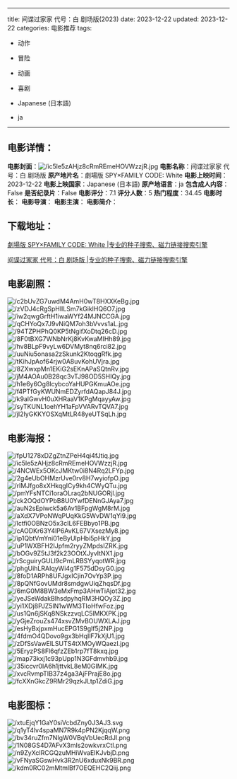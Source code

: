 
---
title: 间谍过家家 代号：白 剧场版(2023)
date: 2023-12-22
updated: 2023-12-22
categories: 电影推荐
tags:
- 动作
- 冒险
- 动画
- 喜剧

- Japanese (日本語)
- ja
---


> 

## **电影详情**：

**电影封面**：<img src="https://image.tmdb.org/t/p/w200/ic5le5zAHjz8cRmREmeHOVWzzjR.jpg" alt="/ic5le5zAHjz8cRmREmeHOVWzzjR.jpg" title="/ic5le5zAHjz8cRmREmeHOVWzzjR.jpg">
**电影名称**：间谍过家家 代号：白 剧场版
**原产地片名**：劇場版 SPY×FAMILY CODE: White
**电影上映时间**：2023-12-22
**电影上映国家**：Japanese (日本語)
**原产地语言**：ja
**包含成人内容**：False
**是否纪录片**：False
**电影评分**：7.1
**评分人数**：5
**热门程度**：34.45
**电影时长**：
**电影导演**：
**电影主演**：
**电影简介**：

## **下载地址**：
[劇場版 SPY×FAMILY CODE: White |专业的种子搜索、磁力链接搜索引擎](https://movie.amd794.com:2083/?search=%E5%8A%87%E5%A0%B4%E7%89%88%20SPY%C3%97FAMILY%20CODE%3A%20White&ordering=&mode=match_phrase&page_size=10&page=1)

[间谍过家家 代号：白 剧场版 |专业的种子搜索、磁力链接搜索引擎](https://movie.amd794.com:2083/?search=%E9%97%B4%E8%B0%8D%E8%BF%87%E5%AE%B6%E5%AE%B6%20%E4%BB%A3%E5%8F%B7%EF%BC%9A%E7%99%BD%20%E5%89%A7%E5%9C%BA%E7%89%88&ordering=&mode=match_phrase&page_size=10&page=1)
 

## **电影剧照**：
<img src="https://image.tmdb.org/t/p/original/c2bUvZG7uwdM4AmH0wT8HXXKeBg.jpg" alt="/c2bUvZG7uwdM4AmH0wT8HXXKeBg.jpg" title="/c2bUvZG7uwdM4AmH0wT8HXXKeBg.jpg"><img src="https://image.tmdb.org/t/p/original/zVDJ4cRgSpHlILSm7kGiklHQ6O7.jpg" alt="/zVDJ4cRgSpHlILSm7kGiklHQ6O7.jpg" title="/zVDJ4cRgSpHlILSm7kGiklHQ6O7.jpg"><img src="https://image.tmdb.org/t/p/original/iw2qwgGrftH1iwaWYf24MJNCCGA.jpg" alt="/iw2qwgGrftH1iwaWYf24MJNCCGA.jpg" title="/iw2qwgGrftH1iwaWYf24MJNCCGA.jpg"><img src="https://image.tmdb.org/t/p/original/qCHYoQx7J9vNiQM7oh3bVvvs1aL.jpg" alt="/qCHYoQx7J9vNiQM7oh3bVvvs1aL.jpg" title="/qCHYoQx7J9vNiQM7oh3bVvvs1aL.jpg"><img src="https://image.tmdb.org/t/p/original/94TZPHPhQ0KP5tNgifXoDtq26cD.jpg" alt="/94TZPHPhQ0KP5tNgifXoDtq26cD.jpg" title="/94TZPHPhQ0KP5tNgifXoDtq26cD.jpg"><img src="https://image.tmdb.org/t/p/original/8F0tBXG7WNbNrKj8KvKwaMIHh89.jpg" alt="/8F0tBXG7WNbNrKj8KvKwaMIHh89.jpg" title="/8F0tBXG7WNbNrKj8KvKwaMIHh89.jpg"><img src="https://image.tmdb.org/t/p/original/hv8BLpF9vyLw6DVMyt8nq6rci82.jpg" alt="/hv8BLpF9vyLw6DVMyt8nq6rci82.jpg" title="/hv8BLpF9vyLw6DVMyt8nq6rci82.jpg"><img src="https://image.tmdb.org/t/p/original/uuNiu5onasa2zSkunk2KtoqgRfk.jpg" alt="/uuNiu5onasa2zSkunk2KtoqgRfk.jpg" title="/uuNiu5onasa2zSkunk2KtoqgRfk.jpg"><img src="https://image.tmdb.org/t/p/original/tKihJpAof64rjw0A8uvKohUVjra.jpg" alt="/tKihJpAof64rjw0A8uvKohUVjra.jpg" title="/tKihJpAof64rjw0A8uvKohUVjra.jpg"><img src="https://image.tmdb.org/t/p/original/8ZXwxpMn1EKiG2sEKnAPaSQtnRv.jpg" alt="/8ZXwxpMn1EKiG2sEKnAPaSQtnRv.jpg" title="/8ZXwxpMn1EKiG2sEKnAPaSQtnRv.jpg"><img src="https://image.tmdb.org/t/p/original/jM4AOAu0B28qc3vTJ98OD5SHIQy.jpg" alt="/jM4AOAu0B28qc3vTJ98OD5SHIQy.jpg" title="/jM4AOAu0B28qc3vTJ98OD5SHIQy.jpg"><img src="https://image.tmdb.org/t/p/original/h1e6y6Og8lcybcoYaHUPGKmuAOe.jpg" alt="/h1e6y6Og8lcybcoYaHUPGKmuAOe.jpg" title="/h1e6y6Og8lcybcoYaHUPGKmuAOe.jpg"><img src="https://image.tmdb.org/t/p/original/f4PTfGyKWUNmEDZyrfdAQapJ84J.jpg" alt="/f4PTfGyKWUNmEDZyrfdAQapJ84J.jpg" title="/f4PTfGyKWUNmEDZyrfdAQapJ84J.jpg"><img src="https://image.tmdb.org/t/p/original/k9alGwvH0uXHRaaV1KPgMqayyAw.jpg" alt="/k9alGwvH0uXHRaaV1KPgMqayyAw.jpg" title="/k9alGwvH0uXHRaaV1KPgMqayyAw.jpg"><img src="https://image.tmdb.org/t/p/original/syTKUNL1oehYH1aFpVVARvTQVA7.jpg" alt="/syTKUNL1oehYH1aFpVVARvTQVA7.jpg" title="/syTKUNL1oehYH1aFpVVARvTQVA7.jpg"><img src="https://image.tmdb.org/t/p/original/jI2IyGKKYOSXqMtLR48yeUTSqLh.jpg" alt="/jI2IyGKKYOSXqMtLR48yeUTSqLh.jpg" title="/jI2IyGKKYOSXqMtLR48yeUTSqLh.jpg">

## **电影海报**：
<img src="https://image.tmdb.org/t/p/original/fpU1278xDZgZtnZPeH4qi4fJtiq.jpg" alt="/fpU1278xDZgZtnZPeH4qi4fJtiq.jpg" title="/fpU1278xDZgZtnZPeH4qi4fJtiq.jpg"><img src="https://image.tmdb.org/t/p/original/ic5le5zAHjz8cRmREmeHOVWzzjR.jpg" alt="/ic5le5zAHjz8cRmREmeHOVWzzjR.jpg" title="/ic5le5zAHjz8cRmREmeHOVWzzjR.jpg"><img src="https://image.tmdb.org/t/p/original/4NCWEx5OKcJMKtw0i8N4Rq2LFYp.jpg" alt="/4NCWEx5OKcJMKtw0i8N4Rq2LFYp.jpg" title="/4NCWEx5OKcJMKtw0i8N4Rq2LFYp.jpg"><img src="https://image.tmdb.org/t/p/original/2g4eUbOHMzrUve0rv8H7wyiofpO.jpg" alt="/2g4eUbOHMzrUve0rv8H7wyiofpO.jpg" title="/2g4eUbOHMzrUve0rv8H7wyiofpO.jpg"><img src="https://image.tmdb.org/t/p/original/rlMJfgo8xXHkqgICy9kh4CWyQTu.jpg" alt="/rlMJfgo8xXHkqgICy9kh4CWyQTu.jpg" title="/rlMJfgo8xXHkqgICy9kh4CWyQTu.jpg"><img src="https://image.tmdb.org/t/p/original/pmYFsNTCi1oraOLraq2bNUGORjl.jpg" alt="/pmYFsNTCi1oraOLraq2bNUGORjl.jpg" title="/pmYFsNTCi1oraOLraq2bNUGORjl.jpg"><img src="https://image.tmdb.org/t/p/original/ck2OQdOYPbB8U0YwfDENnGJAya7.jpg" alt="/ck2OQdOYPbB8U0YwfDENnGJAya7.jpg" title="/ck2OQdOYPbB8U0YwfDENnGJAya7.jpg"><img src="https://image.tmdb.org/t/p/original/auN2sEpiwck5a6Av1BFpgWgM8rM.jpg" alt="/auN2sEpiwck5a6Av1BFpgWgM8rM.jpg" title="/auN2sEpiwck5a6Av1BFpgWgM8rM.jpg"><img src="https://image.tmdb.org/t/p/original/aXdX7VPoNWqPUqKkG5WvDW1qYi9.jpg" alt="/aXdX7VPoNWqPUqKkG5WvDW1qYi9.jpg" title="/aXdX7VPoNWqPUqKkG5WvDW1qYi9.jpg"><img src="https://image.tmdb.org/t/p/original/lctfi0OBNzO5x3cIL6FEBbyo1PB.jpg" alt="/lctfi0OBNzO5x3cIL6FEBbyo1PB.jpg" title="/lctfi0OBNzO5x3cIL6FEBbyo1PB.jpg"><img src="https://image.tmdb.org/t/p/original/cAODKr63Y4lP6AvKL67VXsezMy8.jpg" alt="/cAODKr63Y4lP6AvKL67VXsezMy8.jpg" title="/cAODKr63Y4lP6AvKL67VXsezMy8.jpg"><img src="https://image.tmdb.org/t/p/original/ip1QbtVmYni01eByUIpHbi5pHkY.jpg" alt="/ip1QbtVmYni01eByUIpHbi5pHkY.jpg" title="/ip1QbtVmYni01eByUIpHbi5pHkY.jpg"><img src="https://image.tmdb.org/t/p/original/uP1WXBFH2IJpfm2ryyZMpdsIZRK.jpg" alt="/uP1WXBFH2IJpfm2ryyZMpdsIZRK.jpg" title="/uP1WXBFH2IJpfm2ryyZMpdsIZRK.jpg"><img src="https://image.tmdb.org/t/p/original/bOGv9Z5tJ3f2k23OOtXJyvItNX1.jpg" alt="/bOGv9Z5tJ3f2k23OOtXJyvItNX1.jpg" title="/bOGv9Z5tJ3f2k23OOtXJyvItNX1.jpg"><img src="https://image.tmdb.org/t/p/original/rScguiryGULl9cPmLRBSYyqotWR.jpg" alt="/rScguiryGULl9cPmLRBSYyqotWR.jpg" title="/rScguiryGULl9cPmLRBSYyqotWR.jpg"><img src="https://image.tmdb.org/t/p/original/phgUihLRAIqyWi4g1F575dDsyG0.jpg" alt="/phgUihLRAIqyWi4g1F575dDsyG0.jpg" title="/phgUihLRAIqyWi4g1F575dDsyG0.jpg"><img src="https://image.tmdb.org/t/p/original/8foD1ARPh8UFJgxICjin7OvYp3P.jpg" alt="/8foD1ARPh8UFJgxICjin7OvYp3P.jpg" title="/8foD1ARPh8UFJgxICjin7OvYp3P.jpg"><img src="https://image.tmdb.org/t/p/original/8pQNfGovUMdr8smdgwUiqZhqsDf.jpg" alt="/8pQNfGovUMdr8smdgwUiqZhqsDf.jpg" title="/8pQNfGovUMdr8smdgwUiqZhqsDf.jpg"><img src="https://image.tmdb.org/t/p/original/6mG0M8BW3eMxFmp3AHwTiAjot32.jpg" alt="/6mG0M8BW3eMxFmp3AHwTiAjot32.jpg" title="/6mG0M8BW3eMxFmp3AHwTiAjot32.jpg"><img src="https://image.tmdb.org/t/p/original/yeJSeWdakBlhsdpyhqRM3HQOy3Z.jpg" alt="/yeJSeWdakBlhsdpyhqRM3HQOy3Z.jpg" title="/yeJSeWdakBlhsdpyhqRM3HQOy3Z.jpg"><img src="https://image.tmdb.org/t/p/original/yi1XDj8PJZ5lN1wWM3TIoHfwFoz.jpg" alt="/yi1XDj8PJZ5lN1wWM3TIoHfwFoz.jpg" title="/yi1XDj8PJZ5lN1wWM3TIoHfwFoz.jpg"><img src="https://image.tmdb.org/t/p/original/us1Qn6jSKq8NSkzzvqLC5lMKXPK.jpg" alt="/us1Qn6jSKq8NSkzzvqLC5lMKXPK.jpg" title="/us1Qn6jSKq8NSkzzvqLC5lMKXPK.jpg"><img src="https://image.tmdb.org/t/p/original/yGjeZrouZs474xsvZMvBOUWXLAJ.jpg" alt="/yGjeZrouZs474xsvZMvBOUWXLAJ.jpg" title="/yGjeZrouZs474xsvZMvBOUWXLAJ.jpg"><img src="https://image.tmdb.org/t/p/original/esHyBxjpxmHucEPG1S9glf5j2NP.jpg" alt="/esHyBxjpxmHucEPG1S9glf5j2NP.jpg" title="/esHyBxjpxmHucEPG1S9glf5j2NP.jpg"><img src="https://image.tmdb.org/t/p/original/4fdmO4QDovo9gx3bHqIlF7kXjU1.jpg" alt="/4fdmO4QDovo9gx3bHqIlF7kXjU1.jpg" title="/4fdmO4QDovo9gx3bHqIlF7kXjU1.jpg"><img src="https://image.tmdb.org/t/p/original/zDfSsVawElLSUTS4tXMOyWQaezI.jpg" alt="/zDfSsVawElLSUTS4tXMOyWQaezI.jpg" title="/zDfSsVawElLSUTS4tXMOyWQaezI.jpg"><img src="https://image.tmdb.org/t/p/original/5EryzPS8Fl6qfzZEb1rp7fT8kxq.jpg" alt="/5EryzPS8Fl6qfzZEb1rp7fT8kxq.jpg" title="/5EryzPS8Fl6qfzZEb1rp7fT8kxq.jpg"><img src="https://image.tmdb.org/t/p/original/map73kxj1c93pUpp1N3GFdmvhb9.jpg" alt="/map73kxj1c93pUpp1N3GFdmvhb9.jpg" title="/map73kxj1c93pUpp1N3GFdmvhb9.jpg"><img src="https://image.tmdb.org/t/p/original/35iccvr0IA6h1jttvkL8eM0GIMK.jpg" alt="/35iccvr0IA6h1jttvkL8eM0GIMK.jpg" title="/35iccvr0IA6h1jttvkL8eM0GIMK.jpg"><img src="https://image.tmdb.org/t/p/original/xvcRvmpTIB37z4ga3AjFPrajE8o.jpg" alt="/xvcRvmpTIB37z4ga3AjFPrajE8o.jpg" title="/xvcRvmpTIB37z4ga3AjFPrajE8o.jpg"><img src="https://image.tmdb.org/t/p/original/fcXXnGkcZ9RMr29qzkJLtp1ZdiG.jpg" alt="/fcXXnGkcZ9RMr29qzkJLtp1ZdiG.jpg" title="/fcXXnGkcZ9RMr29qzkJLtp1ZdiG.jpg">

## **电影图标**：
<img src="https://image.tmdb.org/t/p/original/xtuEjqY1GaY0siVcbdZny0J3AJ3.svg" alt="/xtuEjqY1GaY0siVcbdZny0J3AJ3.svg" title="/xtuEjqY1GaY0siVcbdZny0J3AJ3.svg"><img src="https://image.tmdb.org/t/p/original/q1yT4lv4spaMN7R9k4pPN2KjqqW.png" alt="/q1yT4lv4spaMN7R9k4pPN2KjqqW.png" title="/q1yT4lv4spaMN7R9k4pPN2KjqqW.png"><img src="https://image.tmdb.org/t/p/original/bv34ruZfm7NIgW0VBqVbUecRdJl.png" alt="/bv34ruZfm7NIgW0VBqVbUecRdJl.png" title="/bv34ruZfm7NIgW0VBqVbUecRdJl.png"><img src="https://image.tmdb.org/t/p/original/1N08GS4D7AFvX3mIs2owkvrxCtI.png" alt="/1N08GS4D7AFvX3mIs2owkvrxCtI.png" title="/1N08GS4D7AFvX3mIs2owkvrxCtI.png"><img src="https://image.tmdb.org/t/p/original/n9ZyXcIRCGQzuMHiWvaEIKJvbjD.png" alt="/n9ZyXcIRCGQzuMHiWvaEIKJvbjD.png" title="/n9ZyXcIRCGQzuMHiWvaEIKJvbjD.png"><img src="https://image.tmdb.org/t/p/original/vFNyaSGswHvk3R2nU6xduxNk9BR.png" alt="/vFNyaSGswHvk3R2nU6xduxNk9BR.png" title="/vFNyaSGswHvk3R2nU6xduxNk9BR.png"><img src="https://image.tmdb.org/t/p/original/kdm0RC02mMtmlBf7OEQEHC2Qiij.png" alt="/kdm0RC02mMtmlBf7OEQEHC2Qiij.png" title="/kdm0RC02mMtmlBf7OEQEHC2Qiij.png">
